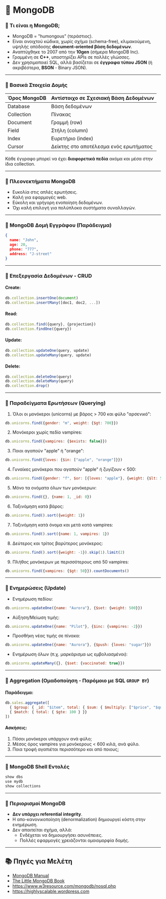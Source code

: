 # 📘 MongoDB

### 🔹 Τι είναι η MongoDB;
- MongoDB = "humongous" (τεράστιος).
- Είναι ανοιχτού κώδικα, χωρίς σχήμα (schema-free), κλιμακούμενη, υψηλής απόδοσης **document-oriented βάση δεδομένων**.
- Αναπτύχθηκε το 2007 από την **10gen** (σήμερα MongoDB Inc).
- Γραμμένη σε **C++**, υποστηρίζει APIs σε πολλές γλώσσες.
- Δεν χρησιμοποιεί SQL, αλλά βασίζεται σε **έγγραφα τύπου JSON** (ή ακριβέστερα, **BSON** - Binary JSON).

---

### 🔹 Βασικά Στοιχεία Δομής
| Όρος MongoDB         | Αντίστοιχο σε Σχεσιακή Βάση Δεδομένων |
|----------------------|--------------------------------------|
| Database             | Βάση δεδομένων                       |
| Collection           | Πίνακας                              |
| Document             | Γραμμή (row)                         |
| Field                | Στήλη (column)                       |
| Index                | Ευρετήριο (index)                    |
| Cursor               | Δείκτης στο αποτέλεσμα ενός ερωτήματος|

Κάθε έγγραφο μπορεί να έχει **διαφορετικά πεδία** ακόμα και μέσα στην ίδια collection.

---

### 🔹 Πλεονεκτήματα MongoDB
- Ευκολία στις απλές ερωτήσεις.
- Καλή για εφαρμογές web.
- Εύκολη και γρήγορη ενοποίηση δεδομένων.
- Όχι καλή επιλογή για πολύπλοκα συστήματα συναλλαγών.

---

### 🔹 MongoDB Δομή Εγγράφου (Παράδειγμα)
```json
{
  name: "John",
  age: 20,
  phone: "777",
  address: "J-street"
}
```

---

### 🔹 Επεξεργασία Δεδομένων - CRUD

#### Create:
```js
db.collection.insertOne(document)
db.collection.insertMany([doc1, doc2, ...])
```

#### Read:
```js
db.collection.find({query}, {projection})
db.collection.findOne({query})
```

#### Update:
```js
db.collection.updateOne(query, update)
db.collection.updateMany(query, update)
```

#### Delete:
```js
db.collection.deleteOne(query)
db.collection.deleteMany(query)
db.collection.drop()
```

---

### 🔹 Παραδείγματα Ερωτήσεων (Querying)

1. Όλοι οι μονόκεροι (unicorns) με βάρος > 700 και φύλο "αρσενικό":
```js
db.unicorns.find({gender: "m", weight: {$gt: 700}})
```

2. Μονόκεροι χωρίς πεδίο vampires:
```js
db.unicorns.find({vampires: {$exists: false}})
```

3. Ποιοι αγαπούν "apple" ή "orange":
```js
db.unicorns.find({loves: {$in: ["apple", "orange"]}})
```

4. Γυναίκες μονόκεροι που αγαπούν "apple" ή ζυγίζουν < 500:
```js
db.unicorns.find({gender: "f", $or: [{loves: "apple"}, {weight: {$lt: 500}}]})
```

5. Μόνο τα ονόματα όλων των μονόκερων:
```js
db.unicorns.find({}, {name: 1, _id: 0})
```

6. Ταξινόμηση κατά βάρος:
```js
db.unicorns.find().sort({weight: 1})
```

7. Ταξινόμηση κατά όνομα και μετά κατά vampires:
```js
db.unicorns.find().sort({name: 1, vampires: 1})
```

8. Δεύτερος και τρίτος βαρύτερος μονόκερος:
```js
db.unicorns.find().sort({weight: -1}).skip(1).limit(2)
```

9. Πλήθος μονόκερων με περισσότερους από 50 vampires:
```js
db.unicorns.find({vampires: {$gt: 50}}).countDocuments()
```

---

### 🔹 Ενημερώσεις (Update)

- Ενημέρωση πεδίου:
```js
db.unicorns.updateOne({name: "Aurora"}, {$set: {weight: 500}})
```

- Αύξηση/Μείωση τιμής:
```js
db.unicorns.updateOne({name: "Pilot"}, {$inc: {vampires: -2}})
```

- Προσθήκη νέας τιμής σε πίνακα:
```js
db.unicorns.updateOne({name: "Aurora"}, {$push: {loves: "sugar"}})
```

- Ενημέρωση όλων (π.χ. μαρκάρισμα ως εμβολιασμένοι):
```js
db.unicorns.updateMany({}, {$set: {vaccinated: true}})
```

---

### 🔹 Aggregation (Ομαδοποίηση - Παρόμοιο με SQL `GROUP BY`)

#### Παράδειγμα:
```js
db.sales.aggregate([
  { $group: { _id: "$item", total: { $sum: { $multiply: ["$price", "$quantity"] } } }},
  { $match: { total: { $gte: 100 } }}
])
```

#### Ασκήσεις:
1. Πόσοι μονόκεροι υπάρχουν ανά φύλο;
2. Μέσος όρος vampires για μονόκερους < 600 κιλά, ανά φύλο.
3. Ποια τροφή αγαπιέται περισσότερο και από ποιους;

---

### 🔹 MongoDB Shell Εντολές
```bash
show dbs
use mydb
show collections
```

---

### 🔹 Περιορισμοί MongoDB
- **Δεν υπάρχει referential integrity**.
- Η απο-κανονικοποίηση (denormalization) δημιουργεί κόστη στην ενημέρωση.
- Δεν απαιτείται σχήμα, αλλά:
  - Ενδέχεται να δημιουργήσει ασυνέπειες.
  - Πολλές εφαρμογές χρειάζονται ομοιομορφία δομής.

---

## 📚 Πηγές για Μελέτη
- [MongoDB Manual](https://docs.mongodb.com/manual/)
- [The Little MongoDB Book](http://openmymind.net/mongodb.pdf)
- https://www.w3resource.com/mongodb/nosql.php
- https://highlyscalable.wordpress.com


